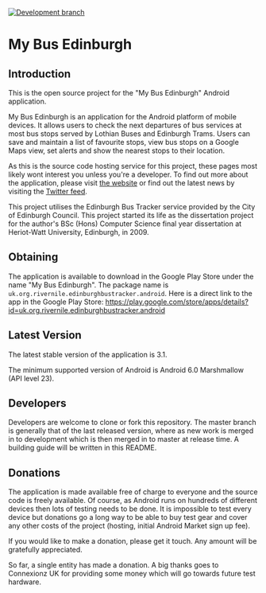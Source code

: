 [![Development branch](https://github.com/NiallScott/MyBusEdinburgh/actions/workflows/push-and-pull-request.yml/badge.svg?branch=development)](https://github.com/NiallScott/MyBusEdinburgh/actions/workflows/push-and-pull-request.yml)

My Bus Edinburgh
================

Introduction
------------
This is the open source project for the "My Bus Edinburgh" Android application.

My Bus Edinburgh is an application for the Android platform of mobile devices. It allows users to
check the next departures of bus services at most bus stops served by Lothian Buses and Edinburgh
Trams. Users can save and maintain a list of favourite stops, view bus stops on a Google Maps view,
set alerts and show the nearest stops to their location.

As this is the source code hosting service for this project, these pages most likely wont interest
you unless you're a developer. To find out more about the application, please visit
[the website](http://www.rivernile.org.uk/bustracker/) or find out the latest news by visiting the
[Twitter feed](https://www.twitter.com/MyBusEdinburgh).

This project utilises the Edinburgh Bus Tracker service provided by the City of Edinburgh Council.
This project started its life as the dissertation project for the author's BSc (Hons) Computer
Science final year dissertation at Heriot-Watt University, Edinburgh, in 2009.

Obtaining
---------
The application is available to download in the Google Play Store under the name "My Bus Edinburgh".
The package name is `uk.org.rivernile.edinburghbustracker.android`. Here is a direct link to the app
in the Google Play Store:
https://play.google.com/store/apps/details?id=uk.org.rivernile.edinburghbustracker.android

Latest Version
--------------
The latest stable version of the application is 3.1.

The minimum supported version of Android is Android 6.0 Marshmallow (API level 23).

Developers
----------
Developers are welcome to clone or fork this repository. The master branch is generally that of the
last released version, where as new work is merged in to development which is then merged in to
master at release time. A building guide will be written in this README.

Donations
---------
The application is made available free of charge to everyone and the source code is freely
available. Of course, as Android runs on hundreds of different devices then lots of testing needs to
be done. It is impossible to test every device but donations go a long way to be able to buy test
gear and cover any other costs of the project (hosting, initial Android Market sign up fee).

If you would like to make a donation, please get it touch. Any amount will be gratefully
appreciated.

So far, a single entity has made a donation. A big thanks goes to Connexionz UK for providing some
money which will go towards future test hardware.
